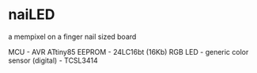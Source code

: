 naiLED
======

a mempixel on a finger nail sized board

MCU - AVR ATtiny85
EEPROM - 24LC16bt (16Kb)
RGB LED - generic
color sensor (digital) - TCSL3414
